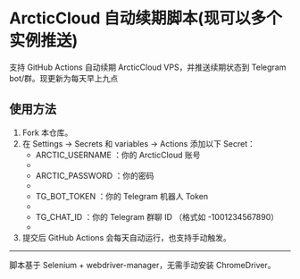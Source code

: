 # ArcticCloud 自动续期脚本(现可以多个实例推送)

支持 GitHub Actions 自动续期 ArcticCloud VPS，并推送续期状态到 Telegram bot/群。现更新为每天早上九点

## 使用方法

1. Fork 本仓库。
2. 在 Settings -> Secrets 和 variables -> Actions 添加以下 Secret：
   - ARCTIC_USERNAME ：你的 ArcticCloud 账号
   - 
   - ARCTIC_PASSWORD ：你的密码
   - 
   - TG_BOT_TOKEN ：你的 Telegram 机器人 Token
   - 
   - TG_CHAT_ID ：你的 Telegram 群聊 ID （格式如 -1001234567890）
   - 
3. 提交后 GitHub Actions 会每天自动运行，也支持手动触发。

---

脚本基于 Selenium + webdriver-manager，无需手动安装 ChromeDriver。
